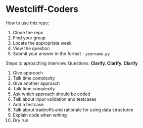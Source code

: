 # Westcliff-Coders

How to use this repo:

1. Clone the repo
2. Find your group
3. Locate the appropriate week
4. View the question
5. Submit your answer in the format - `yourname.py`

Steps to aproaching interview Questions:
**Clarify. Clarify. Clarify**
1. Give approach
2. Talk time complexity
3. Give another approach
4. Talk time complexity
5. Ask which approach should be coded
6. Talk about input validation and testcases
7. Add a testcase
8. Talk about tradeoffs and rationale for using data structures
9. Explain code when writing
10. Dry run